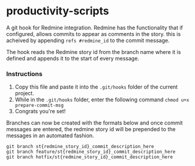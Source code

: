 productivity-scripts
===================

A git hook for Redmine  integration. Redmine has the functionality that if configured, allows commits
to appear as comments in the story. this is acheived by appending `refs #redmine_id` to the commit message.

The hook reads the Redmine story id from the branch name where it is defined and appends it to the start of every message.

### Instructions

1. Copy this file and paste it into the `.git/hooks` folder of the current project.
2. While in the `.git/hooks` folder, enter the following command `chmod u+x prepare-commit-msg`
3. Congrats you're set!

Branches can now be created with the formats below and once commit messages are entered, the redmine story id will be
prepended to the messages in an automated fashion.

```
git branch st{redmine_story_id}_commit_description_here
git branch feature/st{redmine_story_id}_commit_description_here
git branch hotfix/st{redmine_story_id}_commit_description_here
```
